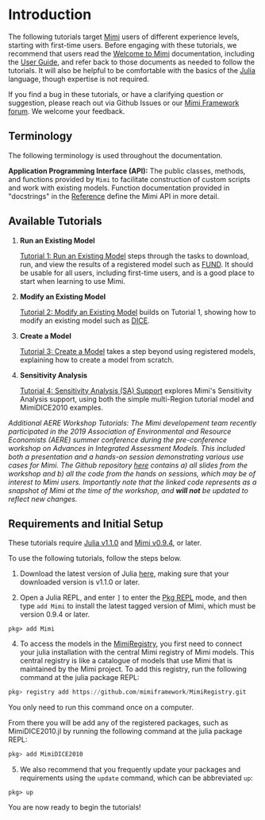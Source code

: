 # Introduction

The following tutorials target [Mimi](https://github.com/mimiframework/Mimi.jl) users of different experience levels, starting with first-time users.  Before engaging with these tutorials, we recommend that users read the [Welcome to Mimi](@ref) documentation, including the [User Guide](@ref), and refer back to those documents as needed to follow the tutorials.  It will also be helpful to be comfortable with the basics of the [Julia](https://julialang.org/) language, though expertise is not required.

If you find a bug in these tutorials, or have a clarifying question or suggestion, please reach out via Github Issues or our [Mimi Framework forum](https://forum.mimiframework.org).  We welcome your feedback.

## Terminology

The following terminology is used throughout the documentation.

**Application Programming Interface (API):**  The public classes, methods, and functions provided by `Mimi` to facilitate construction of custom scripts and work with existing models. Function documentation provided in "docstrings" in the [Reference](@ref) define the Mimi API in more detail.

## Available Tutorials

1. **Run an Existing Model**

   [Tutorial 1: Run an Existing Model](@ref) steps through the tasks to download, run, and view the results of a registered model such as [FUND](http://www.fund-model.org).  It should be usable for all users, including first-time users, and is a good place to start when learning to use Mimi.

2. **Modify an Existing Model**

   [Tutorial 2: Modify an Existing Model](@ref) builds on Tutorial 1, showing how to modify an existing model such as [DICE](https://github.com/anthofflab/mimi-dice-2010.jl).

3. **Create a Model**

   [Tutorial 3: Create a Model](@ref) takes a step beyond using registered models, explaining how to create a model from scratch.

4. **Sensitivity Analysis**

   [Tutorial 4: Sensitivity Analysis (SA) Support](@ref) explores Mimi's Sensitivity Analysis support, using both the simple multi-Region tutorial model and MimiDICE2010 examples.


_Additional AERE Workshop Tutorials: The Mimi developement team recently participated in the 2019 Association of Environmental and Resource Economists (AERE) summer conference during the pre-conference workshop on Advances in Integrated Assessment Models. This included both a presentation and a hands-on session demonstrating various use cases for Mimi. The Github repository [here](https://github.com/davidanthoff/teaching-2019-aere-workshop) contains a) all slides from the workshop and b) all the code from the hands on sessions, which may be of interest to Mimi users. Importantly note that the linked code represents as a snapshot of Mimi at the time of the workshop, and **will not** be updated to reflect new changes._

## Requirements and Initial Setup

These tutorials require [Julia v1.1.0](https://julialang.org/downloads/) and [Mimi v0.9.4](https://github.com/mimiframework/Mimi.jl), or later. 

To use the following tutorials, follow the steps below.

1. Download the latest version of Julia [here](https://julialang.org/downloads/), making sure that your downloaded version is v1.1.0 or later.

2. Open a Julia REPL, and enter `]` to enter the [Pkg REPL](https://docs.julialang.org/en/v1/stdlib/Pkg/index.html) mode, and then type `add Mimi` to install the latest tagged version of Mimi, which must be version 0.9.4 or later.

```
pkg> add Mimi
```

4. To access the models in the [MimiRegistry](https://github.com/mimiframework/Mimi.jl), you first need to connect your julia installation with the central Mimi registry of Mimi models. This central registry is like a catalogue of models that use Mimi that is maintained by the Mimi project. To add this registry, run the following command at the julia package REPL:

```julia
pkg> registry add https://github.com/mimiframework/MimiRegistry.git
```

You only need to run this command once on a computer. 

From there you will be add any of the registered packages, such as MimiDICE2010.jl by running the following command at the julia package REPL:

```julia
pkg> add MimiDICE2010
```

5. We also recommend that you frequently update your packages and requirements using the `update` command, which can be abbreviated `up`:
```
pkg> up
```

You are now ready to begin the tutorials!
